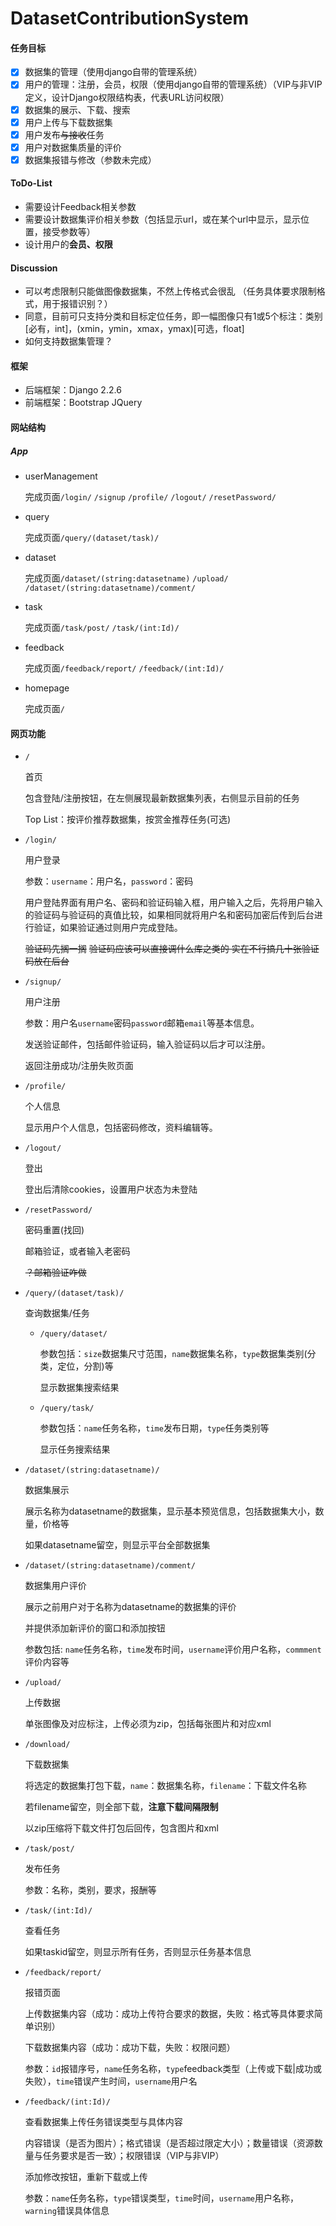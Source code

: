 # DatasetContributionSystem

#### 任务目标

* [x] 数据集的管理（使用django自带的管理系统）
* [x] 用户的管理：注册，会员，权限（使用django自带的管理系统）（VIP与非VIP定义，设计Django权限结构表，代表URL访问权限）
* [x] 数据集的展示、下载、搜索
* [x] 用户上传与下载数据集
* [x] 用户发布~~与接收~~任务
* [x] 用户对数据集质量的评价
* [x] 数据集报错与修改（参数未完成）

#### ToDo-List

* 需要设计Feedback相关参数
* 需要设计数据集评价相关参数（包括显示url，或在某个url中显示，显示位置，接受参数等）
* 设计用户的**会员、权限**

#### Discussion

* 可以考虑限制只能做图像数据集，不然上传格式会很乱 （任务具体要求限制格式，用于报错识别？）
* 同意，目前可只支持分类和目标定位任务，即一幅图像只有1或5个标注：类别[必有，int]，(xmin，ymin，xmax，ymax)[可选，float]
* 如何支持数据集管理？

#### 框架

* 后端框架：Django 2.2.6
* 前端框架：Bootstrap JQuery

#### 网站结构

##### App

* userManagement

  完成页面`/login/` `/signup` `/profile/` `/logout/` `/resetPassword/`

* query

  完成页面`/query/(dataset/task)/`

* dataset

  完成页面`/dataset/(string:datasetname)` `/upload/` `/dataset/(string:datasetname)/comment/`

* task

  完成页面`/task/post/` `/task/(int:Id)/`

* feedback

  完成页面`/feedback/report/` `/feedback/(int:Id)/`
  
* homepage

  完成页面`/`

#### 网页功能

* `/` 

  首页

  包含登陆/注册按钮，在左侧展现最新数据集列表，右侧显示目前的任务

  Top List：按评价推荐数据集，按赏金推荐任务(可选)

* `/login/`

  用户登录

  参数：`username`：用户名，`password`：密码

  用户登陆界面有用户名、密码和验证码输入框，用户输入之后，先将用户输入的验证码与验证码的真值比较，如果相同就将用户名和密码加密后传到后台进行验证，如果验证通过则用户完成登陆。

  ~~验证码先搁一搁~~ ~~验证码应该可以直接调什么库之类的 实在不行搞几十张验证码放在后台~~

* `/signup/`

  用户注册

  参数：用户名`username`密码`password`邮箱`email`等基本信息。

  发送验证邮件，包括邮件验证码，输入验证码以后才可以注册。

  返回注册成功/注册失败页面

* `/profile/`

  个人信息

  显示用户个人信息，包括密码修改，资料编辑等。

* `/logout/`

  登出

  登出后清除cookies，设置用户状态为未登陆

* `/resetPassword/`

  密码重置(找回)

  邮箱验证，或者输入老密码

  ~~？邮箱验证咋做~~

* `/query/(dataset/task)/`

  查询数据集/任务

  * `/query/dataset/`

    参数包括：`size`数据集尺寸范围，`name`数据集名称，`type`数据集类别(分类，定位，分割)等

    显示数据集搜索结果

  * `/query/task/`

    参数包括：`name`任务名称，`time`发布日期，`type`任务类别等

    显示任务搜索结果

* `/dataset/(string:datasetname)/`

  数据集展示

  展示名称为datasetname的数据集，显示基本预览信息，包括数据集大小，数量，价格等

  如果datasetname留空，则显示平台全部数据集

* `/dataset/(string:datasetname)/comment/`
  
  数据集用户评价
  
  展示之前用户对于名称为datasetname的数据集的评价
  
  并提供添加新评价的窗口和添加按钮
  
  参数包括: `name`任务名称，`time`发布时间，`username`评价用户名称，`commment`评价内容等

* `/upload/`

  上传数据

  单张图像及对应标注，上传必须为zip，包括每张图片和对应xml

* `/download/`

  下载数据集

  将选定的数据集打包下载，`name`：数据集名称，`filename`：下载文件名称

  若filename留空，则全部下载，**注意下载间隔限制**

  以zip压缩将下载文件打包后回传，包含图片和xml

* `/task/post/`

  发布任务

  参数：名称，类别，要求，报酬等

* `/task/(int:Id)/`

  查看任务

  如果taskid留空，则显示所有任务，否则显示任务基本信息

* `/feedback/report/`

  报错页面
  
  上传数据集内容（成功：成功上传符合要求的数据，失败：格式等具体要求简单识别）
  
  下载数据集内容（成功：成功下载，失败：权限问题）
  
  参数：`id`报错序号，`name`任务名称，`type`feedback类型（上传或下载|成功或失败），`time`错误产生时间，`username`用户名

* `/feedback/(int:Id)/`

  查看数据集上传任务错误类型与具体内容
  
  内容错误（是否为图片）；格式错误（是否超过限定大小）；数量错误（资源数量与任务要求是否一致）；权限错误（VIP与非VIP）
  
  添加修改按钮，重新下载或上传
  
  参数：`name`任务名称，`type`错误类型，`time`时间，`username`用户名称，`warning`错误具体信息
  
  
